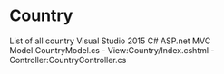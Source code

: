 # Country
List of all country
Visual Studio 2015
C# ASP.net MVC
Model:CountryModel.cs - View:Country/Index.cshtml - Controller:CountryController.cs
